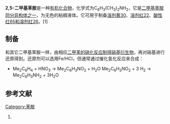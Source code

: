**2,5-二甲基苯胺**是一种[有机化合物](../Page/有机化合物.md "wikilink")，化学式为C<sub>6</sub>H<sub>3</sub>(CH<sub>3</sub>)<sub>2</sub>NH<sub>2</sub>，它是[二甲基苯胺同分异构体之一](https://zh.wikipedia.org/wiki/二甲基苯胺 "wikilink")，为无色的粘稠液体。它可用于制备[溶剂黄30](https://zh.wikipedia.org/wiki/溶剂黄30 "wikilink")、[溶剂红22](https://zh.wikipedia.org/wiki/溶剂红22 "wikilink")、[酸性红65和](https://zh.wikipedia.org/wiki/酸性红65 "wikilink")[溶剂红26](https://zh.wikipedia.org/wiki/溶剂红26 "wikilink")。\[1\]

## 制备

和其它二甲基苯胺一样，由相应[二甲苯的硝化反应制得硝基衍生物](../Page/二甲苯.md "wikilink")，再对硝基进行还原得到。还原剂可以选用Fe/HCl，但通常通过催化氢化反应来合成：

  -
    Me<sub>2</sub>C<sub>6</sub>H<sub>4</sub> + HNO<sub>3</sub> →
    Me<sub>2</sub>C<sub>6</sub>H<sub>3</sub>NO<sub>2</sub> +
    H<sub>2</sub>O
    Me<sub>2</sub>C<sub>6</sub>H<sub>3</sub>NO<sub>2</sub> + 3
    H<sub>2</sub> →
    Me<sub>2</sub>C<sub>6</sub>H<sub>3</sub>NH<sub>2</sub> +
    3H<sub>2</sub>O

## 参考文献

[Category:苯胺](https://zh.wikipedia.org/wiki/Category:苯胺 "wikilink")

1.